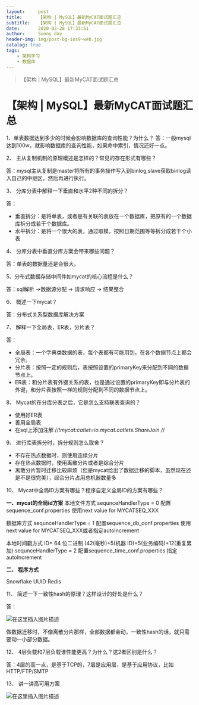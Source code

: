 ```yaml
---
layout:     post
title:      【架构 | MySQL】最新MyCAT面试题汇总
subtitle:   【架构 | MySQL】最新MyCAT面试题汇总
date:       2020-02-28 17:33:51
author:     Sunny day
header-img: img/post-bg-ios9-web.jpg
catalog: true
tags:
    - 架构学习
    - 数据库
---
```


>【架构 | MySQL】最新MyCAT面试题汇总

# 【架构 | MySQL】最新MyCAT面试题汇总


1、单表数据达到多少的时候会影响数据库的查询性能？为什么？
答：一般mysql达到100w，就影响数据库的查询性能，如果命中索引，情况还好一点。

2、 主从复制机制的原理概述是怎样的？常见的存在形式有哪些？

答：mysql主从复制是master将所有的事务操作写入到binlog,slave获取binlog读入自己的中继区，然后再进行执行。

3、 分库分表中解释一下垂直和水平2种不同的拆分？

答：

* 垂直拆分：是将单表，或者是有关联的表放在一个数据库，把原有的一个数据库拆分成若干个数据库。
* 水平拆分：是将一个很大的表，通过取模，按照日期范围等等拆分成若干个小表

4、 分库分表中垂直分库方案会带来哪些问题？

答：单表的数据量还是会很大。

5、分布式数据存储中间件如mycat的核心流程是什么？

答：sql解析 ->数据源分配 -> 请求响应 -> 结果整合

6、 概述一下mycat？

答：分布式关系型数据库解决方案

7、 解释一下全局表，ER表，分片表？

答：

* 全局表：一个字典类数据的表，每个表都有可能用到，在各个数据节点上都会冗余。
* 分片表：按照一定的规则后，表按照设置的primaryKey来分配到不同的数据节点上。
* ER表：和分片表有外键关系的表，也是通过设置的primaryKey即与分片表的外键，和分片表按照一样的规则分配到不同的数据节点上。

8、 Mycat的在分库分表之后，它是怎么支持联表查询的？

* 使用好ER表
* 善用全局表
* 在sql上添加注解
//*!mycat:catlet=io.mycat.catlets.ShareJoin /*/

9、 进行库表拆分时，拆分规则怎么取舍？

* 不存在热点数据时，则使用连续分片
* 存在热点数据时，使用离散分片或者是综合分片
* 离散分片暂时迁移比较麻烦（但是mycat给出了数据迁移的脚本，虽然现在还是不是很完美），综合分片占用总机器数量多

10、 Mycat中全局ID方案有哪些？程序自定义全局ID的方案有哪些？

**一、mycat的全局id方案**
本地文件方式 sequnceHandlerType = 0
配置sequence_conf.properties
使用next value for MYCATSEQ_XXX
 
数据库方式
sequnceHandlerType = 1
配置sequence_db_conf.properties
使用next value for MYCATSEQ_XXX或者指定autoIncrement
 
本地时间戳方式
ID= 64 位二进制 (42(毫秒)+5(机器 ID)+5(业务编码)+12(重复累加)
sequnceHandlerType = 2
配置sequence_time_conf.properties
指定autoIncrement

**二、 程序方式**

Snowflake
UUID
Redis

11、 简述一下一致性hash的原理？这样设计的好处是什么？

答：

![在这里插入图片描述](https://img-blog.csdnimg.cn/20190701222525406.png?x-oss-process=image/watermark,type_ZmFuZ3poZW5naGVpdGk,shadow_10,text_aHR0cHM6Ly9ibG9nLmNzZG4ubmV0L2ppb25nc3VpNzYwNQ==,size_16,color_FFFFFF,t_70)

做数据迁移时，不像离散分片那样，全部数据都会动，一致性hash的话，就只需要动一小部分数据。

12、 4层负载和7层负载谁性能更高？为什么？这2者区别是什么？

答：4层的高一点，是基于TCP的，7层是应用层，是基于应用协议，比如HTTP/FTP/SMTP

13、 讲一讲高可用方案

![在这里插入图片描述](https://img-blog.csdnimg.cn/20190701224331325.png?x-oss-process=image/watermark,type_ZmFuZ3poZW5naGVpdGk,shadow_10,text_aHR0cHM6Ly9ibG9nLmNzZG4ubmV0L2ppb25nc3VpNzYwNQ==,size_16,color_FFFFFF,t_70)

